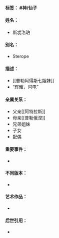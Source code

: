 #### 标签： #神/仙子
#### 姓名：
- 斯忒洛珀
#### 别名：
- Sterope
#### 描述：
- [[普勒阿得斯七姐妹]]
- “辉耀，闪电”
#### 亲属关系：
- 父亲[[阿特拉斯]]
- 母亲[[普勒俄涅]]
- 兄弟姐妹
- 子女
- 配偶
#### 重要事件：
- 
#### 不同版本：
- 
#### 艺术作品：
- 
#### 后世引用：
- 